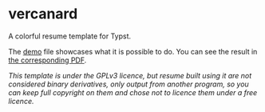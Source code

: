 # vercanard

A colorful resume template for Typst.

The [demo](demo.typ) file showcases what it is possible to do.
You can see the result in [the corresponding PDF](demo.pdf).

*This template is under the GPLv3 licence, but resume built
using it are not considered binary derivatives, only output
from another program, so you can keep full copyright on them
and chose not to licence them under a free licence.*
